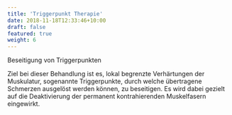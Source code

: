 ```yaml
---
title: 'Triggerpunkt Therapie'
date: 2018-11-18T12:33:46+10:00
draft: false
featured: true
weight: 6
---
```


Beseitigung von Triggerpunkten

Ziel bei dieser Behandlung ist es, lokal begrenzte Verhärtungen der Muskulatur, sogenannte Triggerpunkte, durch welche übertragene Schmerzen ausgelöst werden können, zu beseitigen. Es wird dabei gezielt auf die Deaktivierung der permanent kontrahierenden Muskelfasern eingewirkt.
